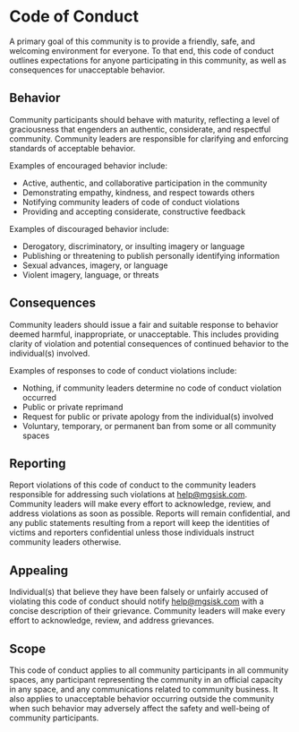 # Code of Conduct

A primary goal of this community is to provide a friendly, safe, and welcoming
environment for everyone. To that end, this code of conduct outlines
expectations for anyone participating in this community, as well as consequences
for unacceptable behavior.

## Behavior

Community participants should behave with maturity, reflecting a level of
graciousness that engenders an authentic, considerate, and respectful
community. Community leaders are responsible for clarifying and enforcing
standards of acceptable behavior.

Examples of encouraged behavior include:

- Active, authentic, and collaborative participation in the community
- Demonstrating empathy, kindness, and respect towards others
- Notifying community leaders of code of conduct violations
- Providing and accepting considerate, constructive feedback

Examples of discouraged behavior include:

- Derogatory, discriminatory, or insulting imagery or language
- Publishing or threatening to publish personally identifying information
- Sexual advances, imagery, or language
- Violent imagery, language, or threats

## Consequences

Community leaders should issue a fair and suitable response to behavior deemed
harmful, inappropriate, or unacceptable. This includes providing clarity of
violation and potential consequences of continued behavior to the individual(s)
involved.

Examples of responses to code of conduct violations include:

- Nothing, if community leaders determine no code of conduct violation occurred
- Public or private reprimand
- Request for public or private apology from the individual(s) involved
- Voluntary, temporary, or permanent ban from some or all community spaces

## Reporting

Report violations of this code of conduct to the community leaders responsible
for addressing such violations at [help@mgsisk.com][]. Community leaders will
make every effort to acknowledge, review, and address violations as soon as
possible. Reports will remain confidential, and any public statements resulting
from a report will keep the identities of victims and reporters confidential
unless those individuals instruct community leaders otherwise.

## Appealing

Individual(s) that believe they have been falsely or unfairly accused of
violating this code of conduct should notify [help@mgsisk.com][] with a concise
description of their grievance. Community leaders will make every effort to
acknowledge, review, and address grievances.

## Scope

This code of conduct applies to all community participants in all community
spaces, any participant representing the community in an official capacity in
any space, and any communications related to community business. It also applies
to unacceptable behavior occurring outside the community when such behavior may
adversely affect the safety and well-being of community participants.

[help@mgsisk.com]: mailto:help@mgsisk.com
